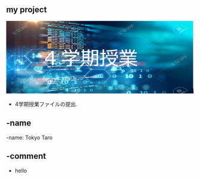 ## my project
![背景](https://github.com/190161/190161_sample/blob/master/img2.jpg)
- 4学期授業ファイルの提出.

## -name
-name: Tokyo Taro

## -comment
- hello



